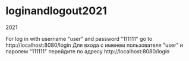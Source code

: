 # loginandlogout2021
2021

For log in with username "user" and password "111111" go to http://localhost:8080/login
Для входа с именем пользователя "user" и паролем "111111" перейдите по адресу http://localhost:8080/login
